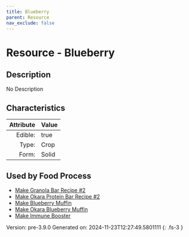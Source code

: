 ```yaml
---
title: Blueberry
parent: Resource
nav_exclude: false
---
```

# Resource - Blueberry

## Description
No Description

## Characteristics

| Attribute      | Value |
|--------:|:------|
|Edible:|true|
|Type:|Crop|
|Form:|Solid|
 



    
## Used by Food Process

- [Make Granola Bar Recipe #2](../food/make-granola-bar-recipe--2.html)
- [Make Okara Protein Bar Recipe #2](../food/make-okara-protein-bar-recipe--2.html)
- [Make Blueberry Muffin](../food/make-blueberry-muffin.html)
- [Make Okara Blueberry Muffin](../food/make-okara-blueberry-muffin.html)
- [Make Immune Booster](../food/make-immune-booster.html)


Version: pre-3.9.0 Generated on: 2024-11-23T12:27:49.5801111
{: .fs-3 }
